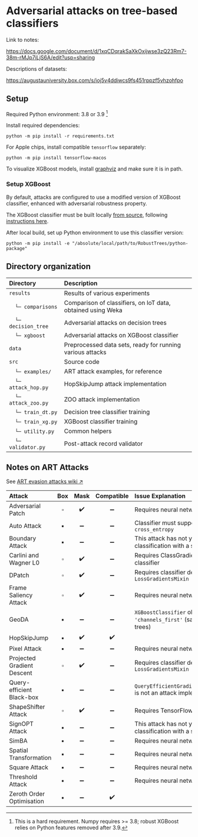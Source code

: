 # Adversarial attacks on tree-based classifiers

Link to notes:

<https://docs.google.com/document/d/1xqCDqrakSaXkOxijwse3zQ23Rm7-38m-rMJp7iLjS6A/edit?usp=sharing>

Descriptions of datasets:

<https://augustauniversity.box.com/s/ioj5v4ddiwcs9fs451rppzf5vhzohfpo>

## Setup

Required Python environment: 3.8 or 3.9 [^1]

[^1]: This is a hard requirement. Numpy requires >= 3.8; robust XGBoost relies on Python features removed after 3.9.

Install required dependencies:

```
python -m pip install -r requirements.txt
```

For Apple chips, install compatible `tensorflow` separately:

```
python -m pip install tensorflow-macos
```

To visualize XGBoost models, install [graphviz](https://graphviz.org/) and make sure it is in path.

### Setup XGBoost

By default, attacks are configured to use a modified version of XGBoost classifier,
enhanced with adversarial robustness property.

The XGBoost classifier must be built locally [from source](https://github.com/chenhongge/RobustTrees), 
following [instructions here](https://github.com/chenhongge/RobustTrees/tree/master/python-package#from-source).

After local build, set up Python environment to use this classifier version:

```
python -m pip install -e "/absolute/local/path/to/RobustTrees/python-package"
```

## Directory organization

| Directory           | Description                                                 |
|:--------------------|:------------------------------------------------------------|
| `results`           | Results of various experiments                              |
| 　`└─ comparisons`   | Comparison of classifiers, on IoT data, obtained using Weka |
| 　`└─ decision_tree` | Adversarial attacks on decision trees                       |
| 　`└─ xgboost`       | Adversarial attacks on XGBoost classifier                   |
| `data`              | Preprocessed data sets, ready for running various attacks   |
| `src`               | Source code                                                 |
| 　`└─ examples/`     | ART attack examples, for reference                          |
| 　`└─ attack_hop.py` | HopSkipJump attack implementation                           |
| 　`└─ attack_zoo.py` | ZOO attack implementation                                   |
| 　`└─ train_dt.py`   | Decision tree classifier training                           |
| 　`└─ train_xg.py`   | XGBoost classifier training                                 |
| 　`└─ utility.py`    | Common helpers                                              |
| 　`└─ validator.py`  | Post-attack record validator                                |

## Notes on ART Attacks

See [ART evasion attacks wiki ↗](https://github.com/Trusted-AI/adversarial-robustness-toolbox/wiki/ART-Attacks#1-evasion-attacks)

| Attack                     | Box | Mask | Compatible | Issue Explanation                                                                              |
|:---------------------------|:---:|:----:|:----------:|:-----------------------------------------------------------------------------------------------|
| Adversarial Patch          | ▫️  |  ✔️  |     ➖      | Requires neural network classifier                                                             |
| Auto Attack                | ▪️  |  ➖   |     ➖      | Classifier must support loss type `cross_entropy`                                              |
| Boundary Attack            | ▪️  |  ➖   |     ➖      | This attack has not yet been tested for binary classification with a single output classifier  |
| Carlini and Wagner L0      | ▫️  |  ✔️  |     ➖      | Requires ClassGradientsMixin based classifier                                                  |
| DPatch                     | ▫️  |  ✔️  |     ➖      | Requires classifier derived from `LossGradientsMixin`                                          |
| Frame Saliency Attack      | ▫️  |  ✔️  |     ➖      | Requires neural network classifier                                                             | 
| GeoDA                      | ▪️  |  ➖   |     ➖      | `XGBoostClassifier` object has no attribute `'channels_first'` (same error for decision trees) |
| HopSkipJump                | ▪️  |  ✔️  |     ✔️     |                                                                                                |
| Pixel Attack               | ▪️  |  ➖   |     ➖      | Requires neural network classifier                                                             |
| Projected Gradient Descent | ▫️  |  ✔️  |     ➖      | Requires classifier derived from `LossGradientsMixin`                                          |
| Query-efficient Black-box  | ▪️  |  ➖   |     ➖      | `QueryEfficientGradientEstimationClassifier` is not an attack implementation                   |
| ShapeShifter Attack        | ▫️  |  ✔️  |     ➖      | Requires TensorFlowFasterRCNN classifier                                                       |
| SignOPT Attack             | ▪️  |  ➖   |     ➖      | This attack has not yet been tested for binary classification with a single output classifier  |
| SimBA                      | ▪️  |  ➖   |     ➖      | Requires neural network classifier                                                             |
| Spatial Transformation     | ▪️  |  ➖   |     ➖      | Requires neural network classifier                                                             |
| Square Attack              | ▪️  |  ➖   |     ➖      | Requires neural network classifier                                                             |
| Threshold Attack           | ▪️  |  ➖   |     ➖      | Requires neural network classifier                                                             |
| Zeroth Order Optimisation  | ▪️  |  ➖️  |     ✔️     |                                                                                                |
